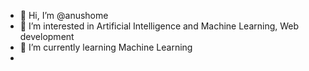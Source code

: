 - 👋 Hi, I’m @anushome
- 👀 I’m interested in Artificial Intelligence and Machine Learning, Web development
- 🌱 I’m currently learning Machine Learning
-

<!---
anushome/anushome is a ✨ special ✨ repository because its `README.md` (this file) appears on your GitHub profile.
You can click the Preview link to take a look at your changes.
--->
